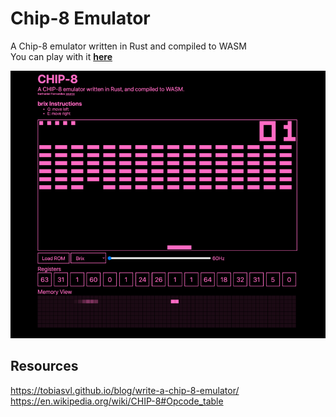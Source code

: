 # Chip-8 Emulator

A Chip-8 emulator written in Rust and compiled to WASM<br/>
You can play with it [**here**](https://nathanielfernandes.ca/chirp/)

![preview](./docs/preview.png)


## Resources
https://tobiasvl.github.io/blog/write-a-chip-8-emulator/
https://en.wikipedia.org/wiki/CHIP-8#Opcode_table
